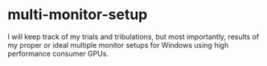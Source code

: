 # multi-monitor-setup
I will keep track of my trials and tribulations, but most importantly, results of my proper or ideal multiple monitor setups for Windows using high performance consumer GPUs.
